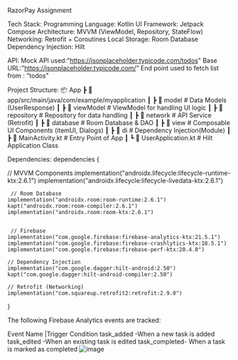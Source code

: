RazorPay Assignment

Tech Stack:
Programming Language: Kotlin
UI Framework: Jetpack Compose
Architecture: MVVM (ViewModel, Repository, StateFlow)
Networking: Retrofit + Coroutines
Local Storage: Room Database
Dependency Injection:  Hilt

API:
Mock API used:"https://jsonplaceholder.typicode.com/todos"
Base URL:"https://jsonplaceholder.typicode.com/"
End point used to fetch list from : "todos"

Project Structure:
📦 App
 ┣ 📂 app/src/main/java/com/example/myapplication
 ┃ ┣ 📂 model          # Data Models (UserResponse)
 ┃ ┣ 📂 viewModel      # ViewModel for handling UI logic
 ┃ ┣ 📂 repository     # Repository for data handling
 ┃ ┣ 📂 network        # API Service (Retrofit)
 ┃ ┣ 📂 database       # Room Database & DAO
 ┃ ┣ 📂 view           # Composable UI Components (itemUI, Dialogs)
 ┃ ┣ 📂 di             # Dependency Injection(Module)
 ┃ ┣ 📜 MainActivity.kt  # Entry Point of App
 ┃ ┗ 📜 UserApplication.kt  # Hilt Application Class

Dependencies:
dependencies {

  // MVVM Components
    implementation("androidx.lifecycle:lifecycle-runtime-ktx:2.6.1")
    implementation("androidx.lifecycle:lifecycle-livedata-ktx:2.6.1")

     // Room Database
    implementation("androidx.room:room-runtime:2.6.1")
    kapt("androidx.room:room-compiler:2.6.1")
    implementation("androidx.room:room-ktx:2.6.1")


     // Firebase
    implementation("com.google.firebase:firebase-analytics-ktx:21.5.1")
    implementation("com.google.firebase:firebase-crashlytics-ktx:18.5.1")
    implementation("com.google.firebase:firebase-perf-ktx:20.4.0")

    // Dependency Injection
    implementation("com.google.dagger:hilt-android:2.50")
    kapt("com.google.dagger:hilt-android-compiler:2.50")

    // Retrofit (Networking)
    implementation("com.squareup.retrofit2:retrofit:2.9.0")
}


The following Firebase Analytics events are tracked:

Event Name    |Trigger Condition
task_added    -When a new task is added
task_edited   -When an existing task is edited
task_completed-	When a task is marked as completed
![image](https://github.com/user-attachments/assets/1fdd402f-08c2-44ed-aa9a-ab1945561f27)






